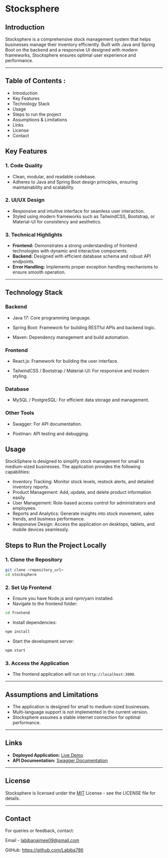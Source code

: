 # Stocksphere

## Introduction

Stocksphere is a comprehensive stock management system that helps businesses manage their inventory efficiently. Built with Java and Spring Boot on the backend and a responsive UI designed with modern frameworks, Stocksphere ensures optimal user experience and performance.

---

## Table of Contents :

- Introduction
- Key Features
- Technology Stack
- Usage
- Steps to run the project
- Assumptions & Limitations
- Links
- License
- Contact

## Key Features

### 1. Code Quality
- Clean, modular, and readable codebase.
- Adheres to Java and Spring Boot design principles, ensuring maintainability and scalability.

### 2. UI/UX Design
- Responsive and intuitive interface for seamless user interaction.
- Styled using modern frameworks such as TailwindCSS, Bootstrap, or Material-UI for consistency and aesthetics.

### 3. Technical Highlights
- **Frontend:** Demonstrates a strong understanding of frontend technologies with dynamic and interactive components.
- **Backend:** Designed with efficient database schema and robust API endpoints.
- **Error Handling:** Implements proper exception handling mechanisms to ensure smooth operation.

---
## Technology Stack 

### Backend

- Java 17: Core programming language.
 
- Spring Boot: Framework for building RESTful APIs and backend logic.

- Maven: Dependency management and build automation.

### Frontend

- React.js: Framework for building the user interface.

- TailwindCSS / Bootstrap / Material-UI: For responsive and modern styling.

### Database

- MySQL / PostgreSQL: For efficient data storage and management.

### Other Tools

- Swagger: For API documentation.

- Postman: API testing and debugging.

## Usage

StockSphere is designed to simplify stock management for small to medium-sized businesses. The application provides the following capabilities:
- Inventory Tracking: Monitor stock levels, restock alerts, and detailed inventory reports.
- Product Management: Add, update, and delete product information easily.
- User Management: Role-based access control for administrators and employees.
- Reports and Analytics: Generate insights into stock movement, sales trends, and business performance.
- Responsive Design: Access the application on desktops, tablets, and mobile devices seamlessly.

## Steps to Run the Project Locally

### 1. Clone the Repository
```bash
git clone <repository_url>
cd stocksphere
```

### 2. Set Up Frontend
- Ensure you have Node.js and npm/yarn installed.
- Navigate to the frontend folder:
```bash
cd frontend
```
- Install dependencies:
```bash
npm install
```
- Start the development server:
```bash
npm start
```

### 3. Access the Application
- The frontend application will run on `http://localhost:3000`.

---

## Assumptions and Limitations

- The application is designed for small to medium-sized businesses.
- Multi-language support is not implemented in the current version.
- Stocksphere assumes a stable internet connection for optimal performance.

---

## Links

- **Deployed Application:** [Live Demo](https://stocksphere-frontend.vercel.app/)
- **API Documentation:** [Swagger Documentation](#)

---

## License

Stocksphere is licensed under the [MIT](https://choosealicense.com/licenses/mit/)
License - see the LICENSE file for details.

---

## Contact

For queries or feedback, contact:

Email - labibanajmee09@gmail.com

GitHub: https://github.com/Labiba786

